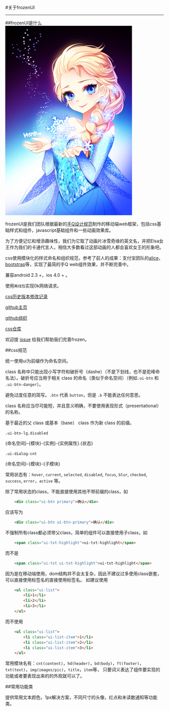 #关于frozenUI

---

<style>
.nico-insert-code{display:none}
</style>
##frozenUI是什么
<img src="../static/elsa.jpg">

frozenUI是我们团队根据最新的[手Q设计规范]()制作的移动端web框架，包括css基础样式和组件，javascript基础组件和一些动画效果库。

为了方便记忆和增添趣味性，我们为它取了动画片冰雪奇缘的英文名，并把Elsa女王作为我们的卡通代言人，相信大多数看过这部动画的人都会喜欢女王的形象吧。

css使用模块化的样式命名和组织规范，参考了前人的成果：支付宝团队的[alice](http://aliceui.org/)，[bootstrap](http://getbootstrap.com/)等，实现了最简的手Q web组件效果，并不断完善中。

兼容android 2.3 +，ios 4.0 + 。
	
使用`离线包`实现0k网络请求。

[css历史版本修改记录](http://frozenui.github.io/baseui/history.html)

[github主页](https://github.com/frozenui/frozenui)

[github组织](https://github.com/frozenui)

[css仓库](https://github.com/frozenui/baseui)

欢迎提 [issue](https://github.com/frozenui/frozenui/issues) 给我们帮助我们完善frozen。

##css规范

统一使用ui为前缀作为命名空间。


class 名称中只能出现小写字符和破折号（dashe）（不是下划线，也不是驼峰命名法）。破折号应当用于相关 class 的命名（类似于命名空间）（例如`.ui-btn` 和 `.ui-btn-danger`）。

避免过度任意的简写。`.btn` 代表 `button`，但是 `.b` 不能表达任何意思。

class 名称应当尽可能短，并且意义明确，不要使用表现形式（presentational）的名称。

基于最近的父 class 或基本（base） class 作为新 class 的前缀。

`.ui-btn-lg.disabled `

{命名空间}-{模块}-{实例}-{实例属性}.{状态}

`.ui-dialog-cnt` 


{命名空间}-{模块}-{子模块}

常用状态有：`hover`, `current`, `selected`, `disabled`, `focus`, `blur`, `checked`, `success`, `error`，`active` 等。


除了常用状态的class，不能直接使用其他不带前缀的class，如

````html
	<div class="ui-btn primary">确认</div>
````
应该写为

````html
	<div class="ui-btn ui-btn-primary">确认</div>
````
不强制所有class都必须带父class，简单的组件可以直接使用子class，如


````html
	<span class="ui-txt-highlight">ui-txt-highlight</span>
````
	
而不是

````html
	<span class="ui-txt ui-txt-highlight">ui-txt-highlight</span>
````

因为是在移动端使用，dom结构并不会太复杂，因此不建议过多使用class嵌套，可以直接使用标签名的直接使用标签名。
如建议使用

````html
	<ul class="ui-list">
		<li>1</li>
		<li>2</li>
		<li>3</li>
	</ul>
````
	
而不使用

````html
	<ul class="ui-list">
		<li class="ui-list-item">1</li>
		<li class="ui-list-item">2</li>
		<li class="ui-list-item">3</li>
	</ul>
````

常用模块名有：`cnt(content)`，`hd(header)`，`bd(body)`，`ft(footer)`，`txt(text)`，`img(images/pic)`，`title`，`item`等， 只要词义表达了组件要实现的功能或者要表现出来的的外观就可以了。



##常用功能类

提供常用文本颜色，1px解决方案，不同尺寸的头像，红点和未读数通知等功能类。



